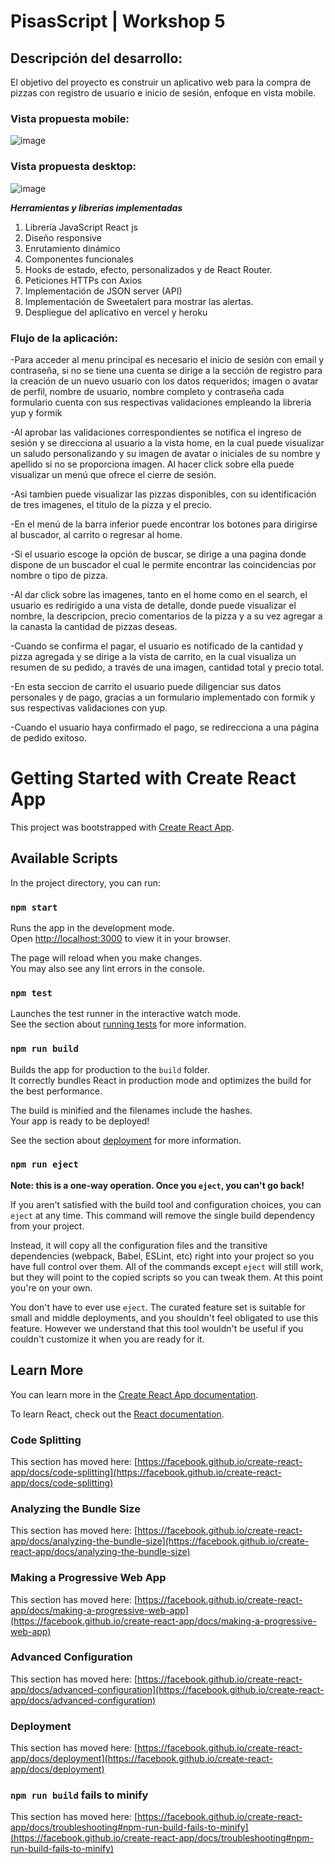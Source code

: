 # PisasScript | Workshop 5
## Descripción del desarrollo: 
El objetivo del proyecto es construir un aplicativo web para la compra de pizzas con registro de usuario e inicio de sesión, enfoque en vista mobile.

### Vista propuesta mobile:
![image](https://github.com/mario-cartagena/pisasscript/assets/102397960/ea5acce7-73fc-4698-b735-5a31c4bf839f)


### Vista propuesta desktop:
![image](https://github.com/mario-cartagena/pisasscript/assets/102397960/e88e1613-d16c-4b4f-a7b9-d41e13a0f68d)


***Herramientas y librerias implementadas*** 
1. Librería JavaScript React js
2. Diseño responsive
3. Enrutamiento dinámico
4. Componentes funcionales
5. Hooks de estado, efecto, personalizados y de React Router.
6. Peticiones HTTPs con Axios
7. Implementación de JSON server (API)
8. Implementación de Sweetalert para mostrar las alertas.
9. Despliegue del aplicativo en vercel y heroku


### Flujo de la aplicación:

-Para acceder al menu principal es necesario el  inicio de sesión con email y contraseña, si no se tiene una cuenta se dirige a la sección de registro para la creación de un nuevo usuario con los datos requeridos; imagen o avatar de perfil, nombre de usuario, nombre completo y contraseña cada formulario cuenta con sus respectivas validaciones empleando la libreria yup y formik

-Al aprobar las validaciones correspondientes se notifica el ingreso de sesión y se direcciona al usuario a la vista home, en la cual puede visualizar un saludo personalizando y su imagen de avatar o iniciales de su nombre y apellido si no se proporciona imagen. Al hacer click sobre ella puede visualizar un menú que ofrece el cierre de sesión.

-Asi tambien puede visualizar las pizzas disponibles, con su identificación de tres imagenes, el titulo de la pizza y el precio.

-En el menú de la barra inferior puede encontrar los botones para dirigirse al buscador, al carrito o regresar al home.

-Si el usuario escoge la opción de buscar, se dirige a una pagina donde dispone de un buscador el cual le permite encontrar las coincidencias por nombre o tipo de pizza.

-Al dar click sobre las imagenes, tanto en el home como en el search, el usuario es redirigido a una vista de detalle, donde puede visualizar el nombre, la descripcion, precio comentarios de la pizza y a su vez agregar a la canasta la cantidad de pizzas deseas.

-Cuando se confirma el pagar, el usuario es notificado de la cantidad y pizza agregada y se dirige a la vista de carrito, en la cual visualiza un resumen de su pedido, a través de una imagen, cantidad total y precio total.

-En esta seccion de carrito el usuario puede diligenciar sus datos personales y de pago, gracias a un formulario implementado con formik y sus respectivas validaciones con yup.

-Cuando el usuario haya confirmado el pago, se redirecciona a una página de pedido exitoso.




# Getting Started with Create React App

This project was bootstrapped with [Create React App](https://github.com/facebook/create-react-app).

## Available Scripts

In the project directory, you can run:

### `npm start`

Runs the app in the development mode.\
Open [http://localhost:3000](http://localhost:3000) to view it in your browser.

The page will reload when you make changes.\
You may also see any lint errors in the console.

### `npm test`

Launches the test runner in the interactive watch mode.\
See the section about [running tests](https://facebook.github.io/create-react-app/docs/running-tests) for more information.

### `npm run build`

Builds the app for production to the `build` folder.\
It correctly bundles React in production mode and optimizes the build for the best performance.

The build is minified and the filenames include the hashes.\
Your app is ready to be deployed!

See the section about [deployment](https://facebook.github.io/create-react-app/docs/deployment) for more information.

### `npm run eject`

**Note: this is a one-way operation. Once you `eject`, you can't go back!**

If you aren't satisfied with the build tool and configuration choices, you can `eject` at any time. This command will remove the single build dependency from your project.

Instead, it will copy all the configuration files and the transitive dependencies (webpack, Babel, ESLint, etc) right into your project so you have full control over them. All of the commands except `eject` will still work, but they will point to the copied scripts so you can tweak them. At this point you're on your own.

You don't have to ever use `eject`. The curated feature set is suitable for small and middle deployments, and you shouldn't feel obligated to use this feature. However we understand that this tool wouldn't be useful if you couldn't customize it when you are ready for it.

## Learn More

You can learn more in the [Create React App documentation](https://facebook.github.io/create-react-app/docs/getting-started).

To learn React, check out the [React documentation](https://reactjs.org/).

### Code Splitting

This section has moved here: [https://facebook.github.io/create-react-app/docs/code-splitting](https://facebook.github.io/create-react-app/docs/code-splitting)

### Analyzing the Bundle Size

This section has moved here: [https://facebook.github.io/create-react-app/docs/analyzing-the-bundle-size](https://facebook.github.io/create-react-app/docs/analyzing-the-bundle-size)

### Making a Progressive Web App

This section has moved here: [https://facebook.github.io/create-react-app/docs/making-a-progressive-web-app](https://facebook.github.io/create-react-app/docs/making-a-progressive-web-app)

### Advanced Configuration

This section has moved here: [https://facebook.github.io/create-react-app/docs/advanced-configuration](https://facebook.github.io/create-react-app/docs/advanced-configuration)

### Deployment

This section has moved here: [https://facebook.github.io/create-react-app/docs/deployment](https://facebook.github.io/create-react-app/docs/deployment)

### `npm run build` fails to minify

This section has moved here: [https://facebook.github.io/create-react-app/docs/troubleshooting#npm-run-build-fails-to-minify](https://facebook.github.io/create-react-app/docs/troubleshooting#npm-run-build-fails-to-minify)
